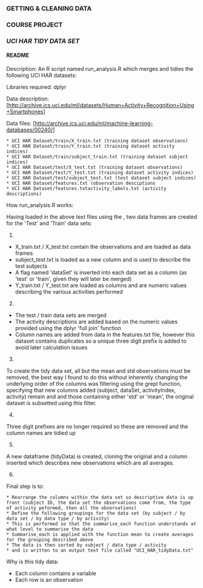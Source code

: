 ### GETTING & CLEANING DATA
### COURSE PROJECT
### *UCI HAR TIDY DATA SET*
#### README

Description: An R script named run_analysis.R which merges and tidies the following UCI HAR datasets:

Libraries required:
dplyr

Data description:
[http://archive.ics.uci.edu/ml/datasets/Human+Activity+Recognition+Using+Smartphones]

Data files:
[http://archive.ics.uci.edu/ml/machine-learning-databases/00240/]

    * UCI HAR Dataset/train/X_train.txt (training dataset observations)
    * UCI HAR Dataset/train/Y_train.txt (training dataset activity indices)
    * UCI HAR Dataset/train/subject_train.txt (training dataset subject indices)
    * UCI HAR Dataset/test/X_test.txt (training dataset observations)
    * UCI HAR Dataset/test/Y_test.txt (training dataset activity indices)
    * UCI HAR Dataset/test/subject_test.txt (test dataset subject indices)
    * UCI HAR Dataset/features.txt (observation desciptions
    * UCI HAR Dataset/features.txtactivity_labels.txt (activity descriptions)

How run_analysis.R works:

Having loaded in the above text files using the , two data frames are created for the 'Test' and 'Train' data sets:

1.
- X_train.txt / X_test.txt contain the observations and are loaded as data frames
- subject_test.txt is loaded as a new column and is used to describe the test subjects
- A flag named 'dataSet' is inserted into each data set as a column (as 'test' or 'train', given they will later be merged)
- Y_train.txt / Y_test.txt are loaded as columns and are numeric values describing the various activities performed

2.
- The test / train data sets are merged
- The activity descriptions are added based on the numeric values provided using the dplyr 'full join' function
- Column names are added from data in the features.txt file, however this dataset contains duplicates so a unique three digit prefix is added to avoid later calculation issues

3.
To create the tidy data set, all but the mean and std observations must be removed, the best way I found to do this without inherently changing the underlying order of the columns was filtering using the grepl function, specifying that new columns added (subject, dataSet, activityIndex, activity) remain and and those containing either 'std' or 'mean', the original dataset is subsetted using this filter.
 
4.
Three digit prefixes are no longer required so these are removed and the column names are tidied up

5.
A new dataframe (tidyData) is created, cloning the original and a column inserted which describes new observations which are all averages.

6.
Final step is to:

    * Rearrange the columns within the data set so descriptive data is up front (subject ID, the data set the observations come from, the type of activity peformed, then all the observations)
    * Define the following groupings for the data set (by subject / by data set / by data type / by activity)
    * This is performed so that the summarise_each function understands at what level to summarise the data
    * Summarise_each is applied with the function mean to create averages for the grouping described above
    * The data is then sorted by subject / data type / activity
    * and is written to an output text file called "UCI_HAR_tidyData.txt"

Why is this tidy data:

* Each column contains a variable
* Each row is an observation
